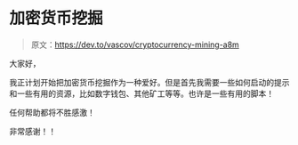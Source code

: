 # 加密货币挖掘

> 原文：<https://dev.to/vascov/cryptocurrency-mining-a8m>

大家好，

我正计划开始把加密货币挖掘作为一种爱好。但是首先我需要一些如何启动的提示和一些有用的资源，比如数字钱包、其他矿工等等。也许是一些有用的脚本！

任何帮助都将不胜感激！

非常感谢！！